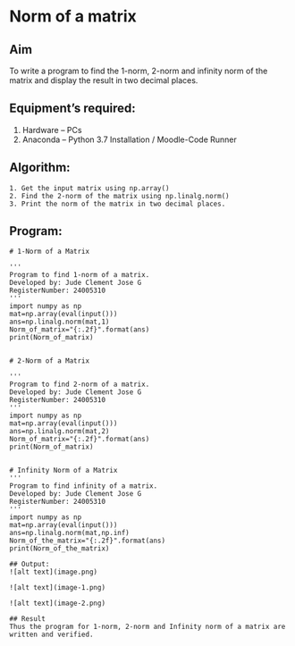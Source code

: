 # Norm of a matrix
## Aim
To write a program to find the 1-norm, 2-norm and infinity norm of the matrix and display the result in two decimal places.
## Equipment’s required:
1.	Hardware – PCs
2.	Anaconda – Python 3.7 Installation / Moodle-Code Runner
## Algorithm:
	1. Get the input matrix using np.array()   
    2. Find the 2-norm of the matrix using np.linalg.norm()
	3. Print the norm of the matrix in two decimal places.
## Program:

	# 1-Norm of a Matrix

	'''
	Program to find 1-norm of a matrix.
	Developed by: Jude Clement Jose G
	RegisterNumber: 24005310
	'''
	import numpy as np
	mat=np.array(eval(input()))
	ans=np.linalg.norm(mat,1)
	Norm_of_matrix="{:.2f}".format(ans)
	print(Norm_of_matrix)


	# 2-Norm of a Matrix

	'''
	Program to find 2-norm of a matrix.
	Developed by: Jude Clement Jose G
	RegisterNumber: 24005310
	'''
	import numpy as np
	mat=np.array(eval(input()))
	ans=np.linalg.norm(mat,2)
	Norm_of_matrix="{:.2f}".format(ans)
	print(Norm_of_matrix)


	# Infinity Norm of a Matrix
	'''
	Program to find infinity of a matrix.
	Developed by: Jude Clement Jose G
	RegisterNumber: 24005310
	'''
	import numpy as np
	mat=np.array(eval(input()))
	ans=np.linalg.norm(mat,np.inf)
	Norm_of_the_matrix="{:.2f}".format(ans)
	print(Norm_of_the_matrix)




```
## Output:
![alt text](image.png)

![alt text](image-1.png)

![alt text](image-2.png)

## Result
Thus the program for 1-norm, 2-norm and Infinity norm of a matrix are written and verified.
